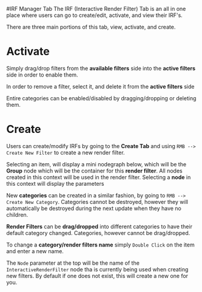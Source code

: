 #IRF Manager Tab
The IRF (Interactive Render Filter) Tab is an all in one place where users can go to
create/edit, activate, and view their IRF's.

There are three main portions of this tab, view, activate, and create.

# Activate
Simply drag/drop filters from the **available filters** side into the **active filters**
side in order to enable them.

In order to remove a filter, select it, and delete it from the **active filters** side

Entire categories can be enabled/disabled by dragging/dropping or deleting them.

# Create
Users can create/modify IRFs by going to the **Create Tab** and using `RMB --> Create New Filter`
to create a new render filter.

Selecting an item, will display a mini nodegraph below, which will be the **Group** node which
will be the container for this **render filter**.  All nodes created in this context will
be used in the render filter.  Selecting a **node** in this context will display the
parameters 

New **categories** can be created in a similar fashion, by going to `RMB --> Create New Category`.
Categories cannot be destroyed, however they will automatically be destroyed during the 
next update when they have no children.  

**Render Filters** can be **drag/dropped** into different categories to have their default category changed.
Categories, however cannot be drag/dropped.

To change a **category/render filters name** simply `Double Click` on the item and enter a new name.

The `Node` parameter at the top will be the name of the `InteractiveRenderFilter` node tha
is currently being used when creating new filters.  By default if one does not exist, this
will create a new one for you.